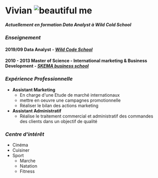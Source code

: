 # **Vivian**        ![beautiful me](https://ae01.alicdn.com/kf/HTB1h33TSpXXXXc6XXXXq6xXFXXXc/Guitare-chien-v-tements-dr-le-animal-de-compagnie-de-no-l-Costume-pour-petit-moyen.jpg)
##### _Actuellement en formation Data Analyst à Wild Cold School_


### **_Enseignement_**  


#### 2019/09   **Data Analyst** - [**_Wild Code School_**](https://www.youtube.com/watch?v=J5_vcGLSPBc&feature=youtu.be) 


#### 2010 - 2013 **Master of Science** - International marketing & Business Development - [**_SKEMA business school_**](https://www.youtube.com/watch?v=KduX25r1c6w) 


### **_Expérience Professionnelle_**
* **Assistant Marketing**
  * En charge d'une Etude de marché internationaux
  * mettre en oeuvre une campagnes promotionnelle
  * Réaliser le bilan des actions marketing
* **Assistant Administratif**
  * Réalise le traitement commercial et administratif des commandes des clients dans un objectif de qualité  
 
### **_Centre d'intérêt_**
* Cinéma
* Cuisiner
* Sport
  * Marche
  * Natation
  * Fitness

